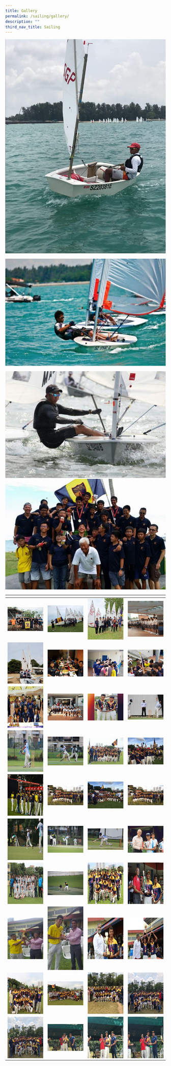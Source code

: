 ```yaml
---
title: Gallery
permalink: /sailing/gallery/
description: ""
third_nav_title: Sailing
---
```

![](/images/sailing%2019.jpeg)

![](/images/sailing%2029.jpeg)

![](/images/sailing%2030.jpeg)
![](/images/sailing%2044.jpeg)

<table>
<thead>
  <tr>
    <th style="width:200px"></th>
    <th style="width:200px"></th>
    <th style="width:200px"></th>
		<th style="width:200px"></th>
  </tr>
</thead>
<tbody>
  <tr>
    <td style ="text-align:center"><a href="/images/sailing%201.jpeg"> <img src="/images/sailing%201.jpeg" style="width:200px"></a></td>
    <td style ="text-align:center"><a href="/images/sailing%202.jpeg"> <img src="/images/sailing%202.jpeg" style="width:200px"></a></td>
    <td style ="text-align:center"><a href="/images/sailing%203.jpeg"> <img src="/images/sailing%203.jpeg" style="width:200px; height: 130px"></a></td>
    <td style ="text-align:center"><a href="/images/sailing%204.jpeg"> <img src="/images/sailing%204.jpeg" style="width:200px"></a></td>
  </tr>
   <tr>
    <td style ="text-align:center"><a href="/images/sailing%205.jpeg"> <img src="/images/sailing%205.jpeg" style="width:200px; height: 130px"></a></td>
    <td style ="text-align:center"><a href="/images/sailing%206.jpeg"> <img src="/images/sailing%206.jpeg" style="width:200px"></a></td>
    <td style ="text-align:center"><a href="/images/sailing%207.jpeg"> <img src="/images/sailing%207.jpeg" style="width:200px"></a></td>
    <td style ="text-align:center"><a href="/images/sailing%208.jpeg"> <img src="/images/sailing%208.jpeg" style="width:200px"></a></td>
  </tr>
	<tr>
    <td style ="text-align:center"><a href="/images/sailing%209.jpeg"> <img src="/images/sailing%209.jpeg" style="width:200px; height: 130px"></a></td>
    <td style ="text-align:center"><a href="/images/sailing%2010.jpeg"> <img src="/images/sailing%2010.jpeg" style="width:200px"></a></td>
		<td style ="text-align:center"><a href="/images/cricket%2017.gif"> <img src="/images/cricket%2017.gif" style="width:200px"></a></td>
		<td style ="text-align:center"><a href="/images/cricket%2020.jpeg"> <img src="/images/cricket%2020.jpeg" style="width:200px"></a></td>
	</tr>
	<tr>
    <td style ="text-align:center"><a href="/images/cricket%2018.jpeg"> <img src="/images/cricket%2018.jpeg" style="width:200px; height: 130px"></a></td>
    <td style ="text-align:center"><a href="/images/cricket%2019.jpeg"> <img src="/images/cricket%2019.jpeg" style="width:200px"></a></td>
		<td style ="text-align:center"><a href="/images/cricket%2021.gif"> <img src="/images/cricket%2021.gif" style="width:200px"></a></td>
		<td style ="text-align:center"><a href="/images/cricket%2022.jpeg"> <img src="/images/cricket%2022.jpeg" style="width:200px"></a></td>
	</tr>
	<tr>
    <td style ="text-align:center"><a href="/images/cricket%2023.jpeg"> <img src="/images/cricket%2023.jpeg" style="width:200px; height: 130px"></a></td>
    <td style ="text-align:center"><a href="/images/cricket%2024.jpeg"> <img src="/images/cricket%2024.jpeg" style="width:200px"></a></td>
		<td style ="text-align:center"><a href="/images/cricket%2025.jpeg"> <img src="/images/cricket%2025.jpeg" style="width:200px"></a></td>
		<td style ="text-align:center"><a href="/images/cricket%2026.jpeg"> <img src="/images/cricket%2026.jpeg" style="width:200px"></a></td>
	</tr>
	<tr>
    <td style ="text-align:center"><a href="/images/cricket%2027.gif"> <img src="/images/cricket%2027.gif" style="width:200px; height: 130px"></a></td>
    <td style ="text-align:center"><a href="/images/cricket%2028.gif"> <img src="/images/cricket%2028.gif" style="width:200px"></a></td>
		<td style ="text-align:center"><a href="/images/cricket%2029.jpeg"> <img src="/images/cricket%2029.jpeg" style="width:200px"></a></td>
		<td style ="text-align:center"><a href="/images/cricket%2030.gif"> <img src="/images/cricket%2030.gif" style="width:200px"></a></td>
	</tr>
	<tr>
    <td style ="text-align:center"><a href="/images/cricket%2031.gif"> <img src="/images/cricket%2031.gif" style="width:200px; height: 130px"></a></td>
    <td style ="text-align:center"><a href="/images/cricket%2032.jpeg"> <img src="/images/cricket%2032.jpeg" style="width:200px"></a></td>
		<td style ="text-align:center"><a href="/images/cricket%2033.jpeg"> <img src="/images/cricket%2033.jpeg" style="width:200px; height: 130px"></a></td>
		<td style ="text-align:center"><a href="/images/cricket%2034.jpeg"> <img src="/images/cricket%2034.jpeg" style="width:200px; height: 130px"></a></td>
	</tr>
	<tr>
    <td style ="text-align:center"><a href="/images/cricket%2035.jpeg"> <img src="/images/cricket%2035.jpeg" style="width:200px; height: 130px"></a></td>
    <td style ="text-align:center"><a href="/images/cricket%2036.jpeg"> <img src="/images/cricket%2036.jpeg" style="width:200px"></a></td>
		<td style ="text-align:center"><a href="/images/cricket%2037.jpeg"> <img src="/images/cricket%2037.jpeg" style="width:200px; height: 130px"></a></td>
		<td style ="text-align:center"><a href="/images/cricket%2038.jpeg"> <img src="/images/cricket%2038.jpeg" style="width:200px; height: 130px"></a></td>
	</tr>
	<tr>
    <td style ="text-align:center"><a href="/images/cricket%2039.jpeg"> <img src="/images/cricket%2039.jpeg" style="width:200px; height: 130px"></a></td>
    <td style ="text-align:center"><a href="/images/cricket%2040.jpeg"> <img src="/images/cricket%2040.jpeg" style="width:200px"></a></td>
		<td style ="text-align:center"><a href="/images/cricket%2041.jpeg"> <img src="/images/cricket%2041.jpeg" style="width:200px; height: 130px"></a></td>
		<td style ="text-align:center"><a href="/images/cricket%2042.jpeg"> <img src="/images/cricket%2042.jpeg" style="width:200px; height: 130px"></a></td>
	</tr>
	<tr>
    <td style ="text-align:center"><a href="/images/cricket%2043.jpeg"> <img src="/images/cricket%2043.jpeg" style="width:200px; height: 130px"></a></td>
    <td style ="text-align:center"><a href="/images/cricket%2044.jpeg"> <img src="/images/cricket%2044.jpeg" style="width:200px"></a></td>
		<td style ="text-align:center"><a href="/images/cricket%2045.jpeg"> <img src="/images/cricket%2045.jpeg" style="width:200px; height: 130px"></a></td>
		<td style ="text-align:center"><a href="/images/cricket%2046.jpeg"> <img src="/images/cricket%2046.jpeg" style="width:200px; height: 130px"></a></td>
	</tr>
</tbody>
</table>